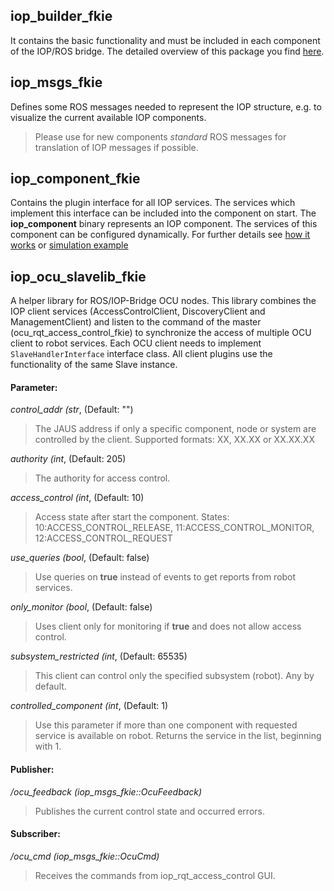 ## iop_builder_fkie
It contains the basic functionality and must be included in each component of the IOP/ROS bridge. The detailed overview of this package you find [here](builder_package.md).

## iop_msgs_fkie
Defines some ROS messages needed to represent the IOP structure, e.g. to visualize the current available IOP components.
>Please use for new components _standard_ ROS messages for translation of IOP messages if possible.

## iop_component_fkie
Contains the plugin interface for all IOP services. The services which implement this interface can be included into the component on start. The **iop_component** binary represents an IOP component. The services of this component can be configured dynamically. For further details see [how it works](how_it_works.md) or [simulation example](https://github.com/fkie/iop_cfg_sim_stage_fkie/blob/master/README.md)

## iop_ocu_slavelib_fkie
A helper library for ROS/IOP-Bridge OCU nodes. This library combines the IOP client services (AccessControlClient, DiscoveryClient and ManagementClient) and listen to the command of the master (ocu_rqt_access_control_fkie) to synchronize the access of multiple OCU client to robot services.
Each OCU client needs to implement `SlaveHandlerInterface` interface class. All client plugins use the functionality of the same Slave instance.

#### Parameter:

_control_addr (str_, (Default: "")

> The JAUS address if only a specific component, node or system are controlled by the client. Supported formats: XX, XX.XX or XX.XX.XX

_authority (int_, (Default: 205)

> The authority for access control.

_access_control (int_, (Default: 10)

> Access state after start the component. States: 10:ACCESS_CONTROL_RELEASE, 11:ACCESS_CONTROL_MONITOR, 12:ACCESS_CONTROL_REQUEST

_use_queries (bool_, (Default: false)

> Use queries on __true__ instead of events to get reports from robot services.

_only_monitor (bool_, (Default: false)

> Uses client only for monitoring if __true__ and does not allow access control.

_subsystem_restricted (int_, (Default: 65535)

> This client can control only the specified subsystem (robot). Any by default.

_controlled_component (int_, (Default: 1)

> Use this parameter if more than one component with requested service is available on robot. Returns the service in the list, beginning with 1.


#### Publisher:

_/ocu_feedback (iop_msgs_fkie::OcuFeedback)_

> Publishes the current control state and occurred errors.

#### Subscriber:

_/ocu_cmd (iop_msgs_fkie::OcuCmd)_

> Receives the commands from iop_rqt_access_control GUI.

